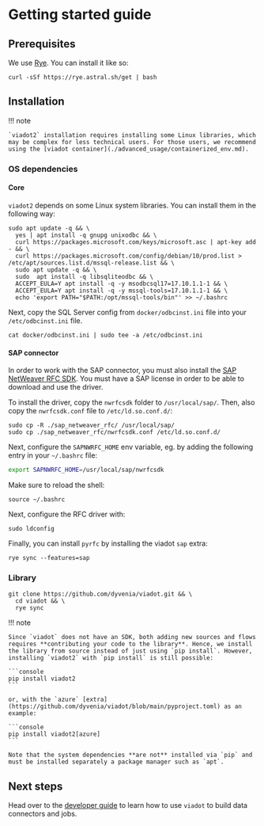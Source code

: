 # Getting started guide

## Prerequisites

We use [Rye](https://rye.astral.sh/). You can install it like so:

```console
curl -sSf https://rye.astral.sh/get | bash
```

## Installation

!!! note

    `viadot2` installation requires installing some Linux libraries, which may be complex for less technical users. For those users, we recommend using the [viadot container](./advanced_usage/containerized_env.md).

### OS dependencies

#### Core

`viadot2` depends on some Linux system libraries. You can install them in the following way:

```console
sudo apt update -q && \
  yes | apt install -q gnupg unixodbc && \
  curl https://packages.microsoft.com/keys/microsoft.asc | apt-key add - && \
  curl https://packages.microsoft.com/config/debian/10/prod.list > /etc/apt/sources.list.d/mssql-release.list && \
  sudo apt update -q && \
  sudo  apt install -q libsqliteodbc && \
  ACCEPT_EULA=Y apt install -q -y msodbcsql17=17.10.1.1-1 && \
  ACCEPT_EULA=Y apt install -q -y mssql-tools=17.10.1.1-1 && \
  echo 'export PATH="$PATH:/opt/mssql-tools/bin"' >> ~/.bashrc
```

Next, copy the SQL Server config from `docker/odbcinst.ini` file into your `/etc/odbcinst.ini` file.

```console
cat docker/odbcinst.ini | sudo tee -a /etc/odbcinst.ini
```

#### SAP connector

In order to work with the SAP connector, you must also install the [SAP NetWeaver RFC SDK](https://support.sap.com/en/product/connectors/nwrfcsdk.html). You must have a SAP license in order to be able to download and use the driver.

To install the driver, copy the `nwrfcsdk` folder to `/usr/local/sap/`. Then, also copy the `nwrfcsdk.conf` file to `/etc/ld.so.conf.d/`:

```console
sudo cp -R ./sap_netweaver_rfc/ /usr/local/sap/
sudo cp ./sap_netweaver_rfc/nwrfcsdk.conf /etc/ld.so.conf.d/
```

Next, configure the `SAPNWRFC_HOME` env variable, eg. by adding the following entry in your `~/.bashrc` file:

```bash
export SAPNWRFC_HOME=/usr/local/sap/nwrfcsdk
```

Make sure to reload the shell:

```console
source ~/.bashrc
```

Next, configure the RFC driver with:

```console
sudo ldconfig
```

Finally, you can install `pyrfc` by installing the viadot `sap` extra:

```console
rye sync --features=sap
```

### Library

```console
git clone https://github.com/dyvenia/viadot.git && \
  cd viadot && \
  rye sync
```

!!! note

    Since `viadot` does not have an SDK, both adding new sources and flows requires **contributing your code to the library**. Hence, we install the library from source instead of just using `pip install`. However, installing `viadot2` with `pip install` is still possible:

    ```console
    pip install viadot2
    ```

    or, with the `azure` [extra](https://github.com/dyvenia/viadot/blob/main/pyproject.toml) as an example:

    ```console
    pip install viadot2[azure]
    ```

    Note that the system dependencies **are not** installed via `pip` and must be installed separately a package manager such as `apt`.

## Next steps

Head over to the [developer guide](./developer_guide/index.md) to learn how to use `viadot` to build data connectors and jobs.
